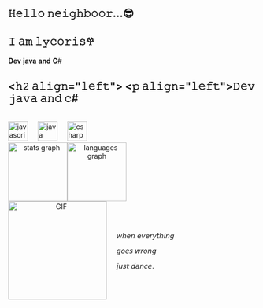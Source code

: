 ## 𝙷𝚎𝚕𝚕𝚘 𝚗𝚎𝚒𝚐𝚑𝚋𝚘𝚘𝚛...😎
<h2 align="left">𝙸 𝚊𝚖 𝚕𝚢𝚌𝚘𝚛𝚒𝚜𖣂</h2>

<p align="left">𝐃𝐞𝐯 𝐣𝐚𝐯𝐚 𝐚𝐧𝐝 𝐂#</p>




##  &lt;𝚑𝟸 𝚊𝚕𝚒𝚐𝚗="𝚕𝚎𝚏𝚝"&gt;<!--𝚑𝟸-->  &lt;𝚙 𝚊𝚕𝚒𝚐𝚗="𝚕𝚎𝚏𝚝"&gt;𝙳𝚎𝚟 𝚓𝚊𝚟𝚊 𝚊𝚗𝚍 𝚌#<!--𝚙-->




<br clear="both">

<div align="left">
  <img src="https://cdn.jsdelivr.net/gh/devicons/devicon/icons/javascript/javascript-original.svg" height="40" alt="javascript logo" />
  <img width="12" />
  <img src="https://cdn.jsdelivr.net/gh/devicons/devicon/icons/java/java-original.svg" height="40" alt="java logo" />
  <img width="12" />
  <img src="https://cdn.jsdelivr.net/gh/devicons/devicon/icons/csharp/csharp-original.svg" height="40" alt="csharp logo" />
</div>


<div align="center">
  <div style="display: flex; justify-content: flex-start; align-items: center;">
    <img src="https://github-readme-stats.vercel.app/api?username=Santssaintly&hide_title=false&hide_rank=false&show_icons=true&include_all_commits=true&count_private=true&disable_animations=false&theme=aura&locale=en&hide_border=false&order=1" height="120" alt="stats graph" />
    <img src="https://github-readme-stats.vercel.app/api/top-langs?username=Santssaintly&locale=en&hide_title=false&layout=compact&card_width=320&langs_count=5&theme=aura&hide_border=false&order=2" height="120" alt="languages graph" />
  </div>
</div>

<div align="center">
  <div style="display: flex; align-items: center;">
    <img height="200" src="https://c.tenor.com/S894mCfpIZ0AAAAd/tenor.gif" alt="GIF" />
    <div style="margin-left: 20px; text-align: left;">
      <p>𝘸𝘩𝘦𝘯 𝘦𝘷𝘦𝘳𝘺𝘵𝘩𝘪𝘯𝘨</p>
      <p>𝘨𝘰𝘦𝘴 𝘸𝘳𝘰𝘯𝘨</p>
      <p>𝘫𝘶𝘴𝘵 𝘥𝘢𝘯𝘤𝘦.</p>
  </div>
</div>


